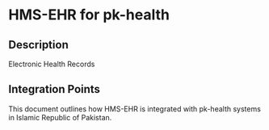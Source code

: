 # HMS-EHR for pk-health

## Description

Electronic Health Records

## Integration Points

This document outlines how HMS-EHR is integrated with pk-health systems in Islamic Republic of Pakistan.

